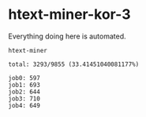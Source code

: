 # htext-miner-kor-3

Everything doing here is automated.

```
htext-miner

total: 3293/9855 (33.41451040081177%)

job0: 597
job1: 693
job2: 644
job3: 710
job4: 649
```